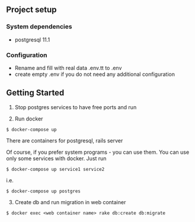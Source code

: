 ## Project setup

### System dependencies

* postgresql 11.1

### Configuration
* Rename and fill with real data .env.tt to .env
* create empty .env if you do not need any additional configuration

## Getting Started

1. Stop postgres services to have free ports and run

2. Run docker
```ShellSession
$ docker-compose up
```
There are containers for postgresql, rails server

Of course, if you prefer system programs - you can use them.
You can use only some services with docker. Just run
```ShellSession
$ docker-compose up service1 service2
```
i.e.
```ShellSession
$ docker-compose up postgres
```
3. Create db and run migration in web container
```ShellSession
$ docker exec <web container name> rake db:create db:migrate
```